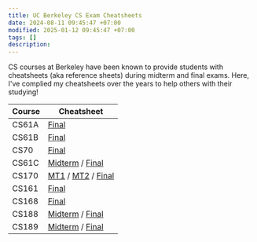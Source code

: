 ```yaml
---
title: UC Berkeley CS Exam Cheatsheets
date: 2024-08-11 09:45:47 +07:00
modified: 2025-01-12 09:45:47 +07:00
tags: []
description:
---
```


CS courses at Berkeley have been known to provide students with cheatsheets (aka reference sheets) during midterm and final exams. Here, I've complied my cheatsheets over the years to help others with their studying!

| Course | Cheatsheet |
|--------|------------|
| CS61A  | [Final](https://drive.google.com/file/d/1FSmnyJ_BEqcA_GrPLPhhqoeyXQ7MA2vB/view?usp=sharing) |
| CS61B  | [Final](https://docs.google.com/document/d/1PMoL1xJ9xa6ywQQ8HCc1oxLf2TUCiCaKaatlKYv6RZw/edit) |
| CS70   | [Final](https://drive.google.com/file/d/1i8UCPDpPkVqZ61dr-Kk9qSJkFFzJytlE/view?usp=sharing) |
| CS61C  | [Midterm](https://drive.google.com/file/d/1UEiiYnRjjuRYxYFCqV2xFWjPx8xcmkQr/view?usp=sharing) / [Final](https://drive.google.com/file/d/1h142HbAIEN9_kd1p3INtqVoQFWUwRZxn/view?usp=sharing) |
| CS170  | [MT1](https://drive.google.com/file/d/1uEawsDbUen_H3qUNhwhVI3c5qt79LVnt/view?usp=sharing) / [MT2](https://drive.google.com/file/d/1iOOiLFlow3axMgbJeUVHbdI1P2bKGt_l/view?usp=sharing) / [Final](https://drive.google.com/file/d/145iJlWhVmtnxNbdDFTf-zN8t6GPfAu2u/view?usp=sharing) |
| CS161  | [Final](https://drive.google.com/file/d/1LztlX-FIc8lxuAa0ArS5OVFUfGmBeSuv/view?usp=sharing) |
| CS168  | [Final](https://drive.google.com/file/d/1BUIbY5IBwZAszjBXYrPcBnPFYNXplNCj/view?usp=sharing) |
| CS188  | [Midterm](https://drive.google.com/file/d/1DyPvOKgu1ogtaKckdCiN61dS6XXMjq03/view?usp=sharing) / [Final](https://drive.google.com/file/d/15F2NaNz8c1RF4q_uOoXHd4urJuC3Pg4X/view?usp=sharing) |
| CS189  | [Midterm](https://drive.google.com/file/d/1IOdkmgTdhB_eXLY_6Fe8hfQQ-HYOJ-7C/view?usp=sharing) / [Final](https://drive.google.com/file/d/1rsLM1HRgbeN1DyFKV-TJzZ5gUcTJRjMo/view?usp=sharing) |
